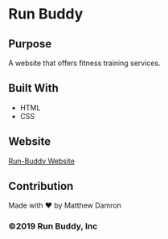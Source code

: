 # Run Buddy

## Purpose
A website that offers fitness training services.

## Built With
* HTML
* CSS

## Website
[Run-Buddy Website](https://matthewdamron.github.io/run-buddy/)

## Contribution
Made with ❤️ by Matthew Damron

### ©️2019 Run Buddy, Inc
